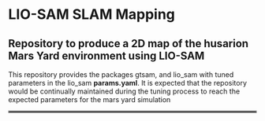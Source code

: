# LIO-SAM SLAM Mapping
## Repository to produce a 2D map of the husarion Mars Yard environment using LIO-SAM
This repository provides the packages gtsam, and lio_sam with tuned parameters in the lio_sam **params.yaml**. It is expected that the repository would be continually maintained during the tuning process to reach the expected parameters for the mars yard simulation
<hr style="border:2px solid gray">



